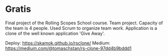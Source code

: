 # Gratis

Final project of the Rolling Scopes School course. Team project. 
Capacity of the team is 4 people. Used Scrum to organize team work.
Application is a clone of the well known application 'Give Away'.

Deploy: https://skamok.github.io/rsclone/
Medium: https://medium.com/@tomaschstan/rs-clone-97dd4b9bddd1

